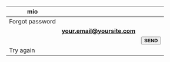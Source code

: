 | mio             |                     |                      |
|-----------------|---------------------|----------------------|
| Forgot password |                     |                      |
|                 | **your.email@yoursite.com** | <img>                |
|                 |                     | <button> **SEND** |
| Try again       |                     |                      |
